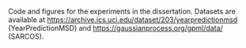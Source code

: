 Code and figures for the experiments in the dissertation. Datasets are available at https://archive.ics.uci.edu/dataset/203/yearpredictionmsd (YearPredictionMSD) and https://gaussianprocess.org/gpml/data/ (SARCOS).
